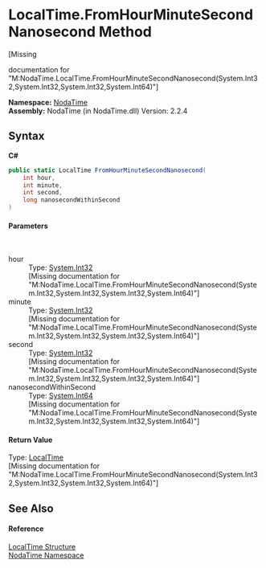# LocalTime.FromHourMinuteSecondNanosecond Method 
 

\[Missing <summary> documentation for "M:NodaTime.LocalTime.FromHourMinuteSecondNanosecond(System.Int32,System.Int32,System.Int32,System.Int64)"\]

**Namespace:**&nbsp;<a href="N_NodaTime">NodaTime</a><br />**Assembly:**&nbsp;NodaTime (in NodaTime.dll) Version: 2.2.4

## Syntax

**C#**<br />
``` C#
public static LocalTime FromHourMinuteSecondNanosecond(
	int hour,
	int minute,
	int second,
	long nanosecondWithinSecond
)
```


#### Parameters
&nbsp;<dl><dt>hour</dt><dd>Type: <a href="http://msdn2.microsoft.com/en-us/library/td2s409d" target="_blank">System.Int32</a><br />\[Missing <param name="hour"/> documentation for "M:NodaTime.LocalTime.FromHourMinuteSecondNanosecond(System.Int32,System.Int32,System.Int32,System.Int64)"\]</dd><dt>minute</dt><dd>Type: <a href="http://msdn2.microsoft.com/en-us/library/td2s409d" target="_blank">System.Int32</a><br />\[Missing <param name="minute"/> documentation for "M:NodaTime.LocalTime.FromHourMinuteSecondNanosecond(System.Int32,System.Int32,System.Int32,System.Int64)"\]</dd><dt>second</dt><dd>Type: <a href="http://msdn2.microsoft.com/en-us/library/td2s409d" target="_blank">System.Int32</a><br />\[Missing <param name="second"/> documentation for "M:NodaTime.LocalTime.FromHourMinuteSecondNanosecond(System.Int32,System.Int32,System.Int32,System.Int64)"\]</dd><dt>nanosecondWithinSecond</dt><dd>Type: <a href="http://msdn2.microsoft.com/en-us/library/6yy583ek" target="_blank">System.Int64</a><br />\[Missing <param name="nanosecondWithinSecond"/> documentation for "M:NodaTime.LocalTime.FromHourMinuteSecondNanosecond(System.Int32,System.Int32,System.Int32,System.Int64)"\]</dd></dl>

#### Return Value
Type: <a href="T_NodaTime_LocalTime">LocalTime</a><br />\[Missing <returns> documentation for "M:NodaTime.LocalTime.FromHourMinuteSecondNanosecond(System.Int32,System.Int32,System.Int32,System.Int64)"\]

## See Also


#### Reference
<a href="T_NodaTime_LocalTime">LocalTime Structure</a><br /><a href="N_NodaTime">NodaTime Namespace</a><br />
